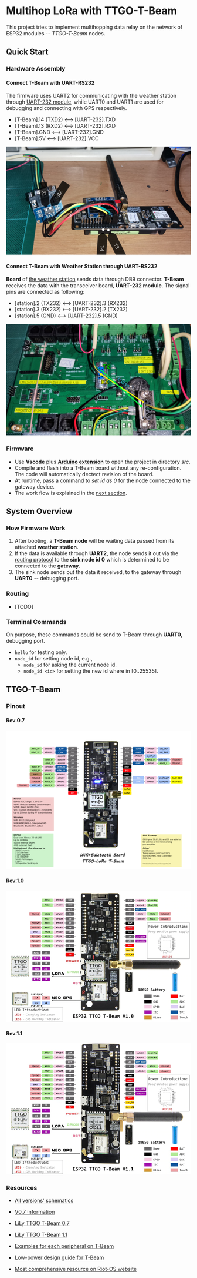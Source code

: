 # Multihop LoRa with TTGO-T-Beam

This project tries to implement multihopping data relay on the network of ESP32 modules
  -- _TTGO-T-Beam_ nodes.



## Quick Start


### Hardware Assembly

#### Connect T-Beam with UART-RS232

The firmware uses UART2 for communicating with the weather station through
    [UART-232 module](https://www.aliexpress.com/item/696400942.html?spm=a2g0o.cart.0.0.79333c009rHjfp&mp=1),
    while UART0 and UART1 are used for debugging and connecting with GPS respectively.

* [T-Beam].14 (TXD2)  <-->  [UART-232].TXD
* [T-Beam].13 (RXD2)  <-->  [UART-232].RXD
* [T-Beam].GND        <-->  [UART-232].GND
* [T-Beam].5V         <-->  [UART-232].VCC

![](images/asm_tbeam_uart232.png)

#### Connect T-Beam with Weather Station through UART-RS232

__Board__ of [the weather station](https://www.nectec.or.th/clipping/news/2009-11-05-5069.pdf) 
    sends data through DB9 connector.
__T-Beam__ receives the data with the transceiver board, __UART-232 module__.
The signal pins are connected as following: 

* [station].2 (TX232)  <-->  [UART-232].3 (RX232)
* [station].3 (RX232)  <-->  [UART-232].2 (TX232)
* [station].5 (GND)    <-->  [UART-232].5 (GND)

![](images/asm_tbeam_station.png)


### Firmware

* Use __Vscode__ plus __[Arduino extension](
    https://marketplace.visualstudio.com/items?itemName=vsciot-vscode.vscode-arduino)__
    to open the project in directory _src_.
* Compile and flash into a T-Beam board without any re-configuration. 
    The code will automatically dectect revision of the board.
* At runtime, pass a command to _set id as 0_ for the node connected to the gateway device.
* The work flow is explained in the [next section](#how-formware-work).



## System Overview


### How Firmware Work

1. After booting, a __T-Beam node__ will be waiting data passed from its attached __weather station__.
2. If the data is available through __UART2__,
    the node sends it out via the [routing protocol](#routing)
    to the __sink node id 0__ which is determined to be connected to the __gateway__.
3. The sink node sends out the data it received, to the gateway through __UART0__ -- debugging port.


### Routing

* [TODO]


### Terminal Commands

On purpose, these commands could be send to T-Beam through __UART0__, debugging port.

* ```hello``` for testing only.
* ```node_id``` for setting node id, e.g., 
    * ```node_id``` for asking the current node id.
    * ```node_id <id>``` for setting the new id where <id> in [0..25535].



## TTGO-T-Beam


### Pinout

#### Rev.0.7

![0.7](images/T-Beam%20V0_7.png)

#### Rev.1.0

![1.0](images/T-Beam%20V1_0.png)

#### Rev.1.1

![1.1](images/T-Beam%20V1_1.png)


### Resources

* [All versions' schematics](https://github.com/Xinyuan-LilyGO/LilyGO-T-Beam)
* [V0.7 information](https://tinymicros.com/wiki/TTGO_T-Beam)

* [LiLy TTGO T-Beam 0.7](http://www.lilygo.cn/prod_view.aspx?TypeId=50033&Id=1237&FId=t3:50033:3)
* [LiLy TTGO T-Beam 1.1](http://www.lilygo.cn/claprod_view.aspx?TypeId=62&Id=1281&FId=t28:62:28)

* [Examples for each peripheral on T-Beam](https://github.com/Xinyuan-LilyGO/LilyGo-LoRa-Series)
* [Low-power design guide for T-Beam](https://github.com/JoepSchyns/Low_power_TTGO_T-beam)
* [Most comprehensive resource on Riot-OS website](https://doc.riot-os.org/group__boards__esp32__ttgo-t-beam.html)

